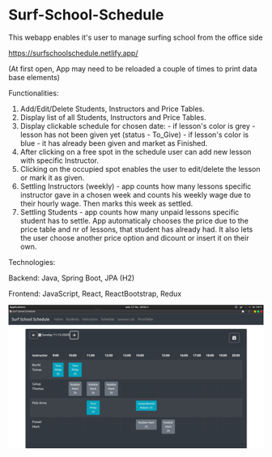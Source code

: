 # Surf-School-Schedule
This webapp enables it's user to manage surfing school from the office side

https://surfschoolschedule.netlify.app/

(At first open, App may need to be reloaded a couple of times to print data base elements)

Functionalities:
  1. Add/Edit/Delete Students, Instructors and Price Tables.
  2. Display list of all Students, Instructors and Price Tables.
  3. Display clickable schedule for chosen date:
    - if lesson's color is grey - lesson has not been given yet (status - To_Give)
    - if lesson's color is blue - it has already been given and market as Finished.
  4. After clicking on a free spot in the schedule user can add new lesson with specific Instructor.
  5. Clicking on the occupied spot enables the user to edit/delete the lesson or mark it as given.
  6. Settling Instructors (weekly) - app counts how many lessons specific instructor gave in a chosen week and counts his weekly wage due to their hourly wage. Then marks this week as settled.
  7. Settling Students - app counts how many unpaid lessons specific student has to settle. App automaticaly chooses the price due to the price table and nr of lessons, that student has already had. It also lets the user choose another price option and dicount or insert it on their own.
  
Technologies:

  Backend:
     Java, Spring Boot, JPA (H2)

  Frontend:
     JavaScript, React, ReactBootstrap, Redux
    
   ![Screenshot](screenshot.png)

    
 
 
